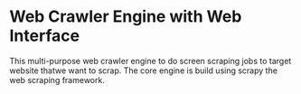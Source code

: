 Web Crawler Engine with Web Interface
==============

This multi-purpose web crawler engine to do screen scraping jobs to target website thatwe want to scrap. The core engine is build using scrapy the web scraping framework.

